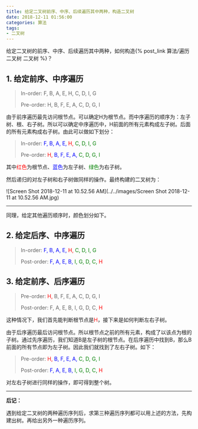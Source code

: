 ```yaml
---
title: 给定二叉树前序、中序、后续遍历其中两种，构造二叉树
date: 2018-12-11 01:56:00
categories: 算法
tags:
- 二叉树
---
```


给定二叉树的前序、中序、后续遍历其中两种，如何构造{% post_link 算法/遍历二叉树 二叉树 %}？

## 1. 给定前序、中序遍历

> In-order: F, B, A, E, H, C, D, I, G
>
> Pre-order: H, B, F, E, A, C, D, G, I

由于前序遍历最先访问根节点。可以确定H为根节点。而中序遍历的顺序为：左子树、根、右子树。所以可以确定中序遍历中，H前面的所有元素构成左子树。后面的所有元素构成右子树。由此可以做如下划分：

> In-order: <font color=blue>F, B, A, E, </font><font color=red>H, </font><font color=green>C, D, I, G</font>
>
> Pre-order: <font color=red>H, </font><font color=blue>B, F, E, A, </font><font color=green>C, D, G, I</font>

其中<font color=red>红色</font>为根节点、<font color=blue>蓝色</font>为左子树、<font color=green>绿色</font>为右子树。

然后递归的对左子树和右子树做同样的操作。最终构建的二叉树为：

![Screen Shot 2018-12-11 at 10.52.56 AM](../../images/Screen Shot 2018-12-11 at 10.52.56 AM.jpg)

---

同理，给定其他遍历顺序时，颜色划分如下。

## 2. 给定后序、中序遍历

> In-order: <font color=blue>F, B, A, E, </font><font color=red>H, </font><font color=green>C, D, I, G</font>
>
> Post-order: <font color=blue>F, A, E, B, </font><font color=green>I, G, D, C, </font><font color=red>H</font>

## 3. 给定前序、后序遍历

> Pre-order: <font color=red>H, </font>B, F, E, A, C, D, G, I
>
> Post-order: F, A, E, B, I, G, D, C, <font color=red>H</font>

这种情况下，我们首先能判断根节点是<font color=red>H</font>，接下来是如何判断左右子树。

由于后序遍历最后访问根节点。所以根节点之前的所有元素，构成了以该点为根的子树。通过先序遍历，我们知道B是左子树的根节点。在后序遍历中找到B，那么B前面的所有节点即为左子树。因此我们就找到了左右子树。如下：

> Pre-order: <font color=red>H, </font><font color=blue>B, F, E, A, </font><font color=green>C, D, G, I</font>
>
> Post-order: <font color=blue>F, A, E, B, </font><font color=green>I, G, D, C, </font><font color=red>H</font>

对左右子树进行同样的操作，即可得到整个树。

---

**后记：**

遇到给定二叉树的两种遍历序列后，求第三种遍历序列都可以用上述的方法，先构建出树。再给出另外一种遍历序列。